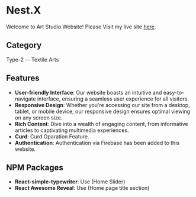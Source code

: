 # Nest.X

Welcome to Art Studio Website! Please Visit my live site [here](https://b910-f0f4b.web.app/).

## Category
Type-2 -- Textile Arts

## Features

- **User-friendly Interface**: Our website boasts an intuitive and easy-to-navigate interface, ensuring a seamless user experience for all visitors.
- **Responsive Design**: Whether you're accessing our site from a desktop, tablet, or mobile device, our responsive design ensures optimal viewing on any screen size.
- **Rich Content**: Dive into a wealth of engaging content, from informative articles to captivating multimedia experiences.
- **Curd**: Curd Oparation Feature.
- **Authentication**: Authentication via Firebase has been added to this website.

## NPM Packages
- **React-simple-typewriter**: Use (Home Slider) 
- **React Awesome Reveal**: Use (Home page title section)

